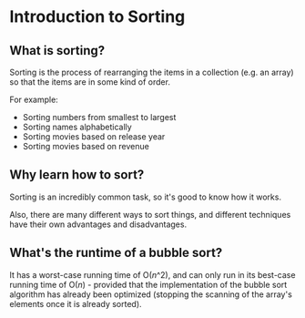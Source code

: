 # Introduction to Sorting

## What is sorting?

Sorting is the process of rearranging the items in a collection (e.g. an array) so that the items are in some kind of order.

For example:

- Sorting numbers from smallest to largest
- Sorting names alphabetically
- Sorting movies based on release year
- Sorting movies based on revenue

## Why learn how to sort?

Sorting is an incredibly common task, so it's good to know how it works.

Also, there are many different ways to sort things, and different techniques have their own advantages and disadvantages.

## What's the runtime of a bubble sort?

It has a worst-case running time of O(_n_^2), and can only run in its best-case running time of O(_n_) - provided that the implementation of the bubble sort algorithm has already been optimized (stopping the scanning of the array's elements once it is already sorted).

